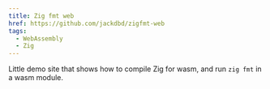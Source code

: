 ```yaml
---
title: Zig fmt web
href: https://github.com/jackdbd/zigfmt-web
tags:
  - WebAssembly
  - Zig
---
```

Little demo site that shows how to compile Zig for wasm, and run `zig fmt` in a wasm module.
